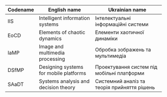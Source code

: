 | Codename | English name                           | Ukrainian name                              |
| -------- | -------------------------------------- | ------------------------------------------- |
| IIS      | Intelligent information systems        | Інтелектуальні інформаційні системи         |
| EoCD     | Elements of chaotic dynamics           | Елементи хаотичної динаміки                 |
| IaMP     | Image and multimedia processing        | Обробка зображень та мультимедіа            |
| DSfMP    | Designing systems for mobile platforms | Проектування систем під мобільні платформи  |
| SAaDT    | Systems analysis and decision theory   | Системний аналіз та теорія прийняття рішень |
